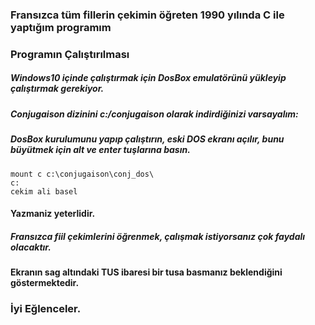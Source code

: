 ### Fransızca tüm fillerin çekimin öğreten 1990 yılında C ile yaptığım programım

### Programın Çalıştırılması
##### Windows10 içinde çalıştırmak için DosBox emulatörünü yükleyip çalıştırmak gerekiyor.
##### Conjugaison dizinini c:/conjugaison olarak indirdiğinizi varsayalım:
##### DosBox kurulumunu yapıp çalıştırın, eski DOS ekranı açılır, bunu büyütmek için alt ve enter tuşlarına basın.
```
mount c c:\conjugaison\conj_dos\
c:
cekim ali basel
```
#### Yazmaniz yeterlidir.
##### Fransızca fiil çekimlerini öğrenmek, çalışmak istiyorsanız çok faydalı olacaktır.
#### Ekranın sag altındaki TUS ibaresi bir tusa basmanız beklendiğini göstermektedir.

### İyi Eğlenceler.
